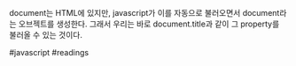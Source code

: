 document는 HTML에 있지만,
javascript가 이를 자동으로 불러오면서 document라는 오브젝트를 생성한다.
그래서 우리는 바로 document.title과 같이 그 property를 불러올 수 있는 것이다.

#javascript  #readings